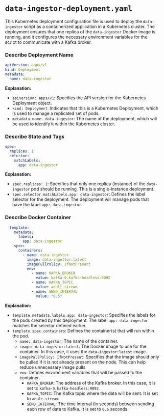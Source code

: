 # `data-ingestor-deployment.yaml`

This Kubernetes deployment configuration file is used to deploy the `data-ingestor` script as a containerized application in a Kubernetes cluster. The deployment ensures that one replica of the `data-ingestor` Docker image is running, and it configures the necessary environment variables for the script to communicate with a Kafka broker.

### Describe Deployment Name

```yaml
apiVersion: apps/v1
kind: Deployment
metadata:
  name: data-ingestor
```

**Explanation:**
- `apiVersion: apps/v1`: Specifies the API version for the Kubernetes Deployment object.
- `kind: Deployment`: Indicates that this is a Kubernetes Deployment, which is used to manage a replicated set of pods.
- `metadata.name: data-ingestor`: The name of the deployment, which will be used to identify it within the Kubernetes cluster.

### Describe State and Tags

```yaml
spec:
  replicas: 1
  selector:
    matchLabels:
      app: data-ingestor
```

**Explanation:**
- `spec.replicas: 1`: Specifies that only one replica (instance) of the `data-ingestor` pod should be running. This is a single-instance deployment.
- `spec.selector.matchLabels.app: data-ingestor`: Defines the label selector for the deployment. The deployment will manage pods that have the label `app: data-ingestor`.

### Describe Docker Container

```yaml
  template:
    metadata:
      labels:
        app: data-ingestor
    spec:
      containers:
        - name: data-ingestor
          image: data-ingestor:latest
          imagePullPolicy: IfNotPresent
          env:
            - name: KAFKA_BROKER
              value: kafka-0.kafka-headless:9092
            - name: KAFKA_TOPIC
              value: adult-stream
            - name: SEND_INTERVAL
              value: "0.5"
```

**Explanation:**
- `template.metadata.labels.app: data-ingestor`: Specifies the labels for the pods created by this deployment. The label `app: data-ingestor` matches the selector defined earlier.
- `template.spec.containers`: Defines the container(s) that will run within the pod.
  - `name: data-ingestor`: The name of the container.
  - `image: data-ingestor:latest`: The Docker image to use for the container. In this case, it uses the `data-ingestor:latest` image.
  - `imagePullPolicy: IfNotPresent`: Specifies that the image should only be pulled if it is not already present on the node. This can help reduce unnecessary image pulls.
  - `env`: Defines environment variables that will be passed to the container.
    - `KAFKA_BROKER`: The address of the Kafka broker. In this case, it is set to `kafka-0.kafka-headless:9092`.
    - `KAFKA_TOPIC`: The Kafka topic where the data will be sent. It is set to `adult-stream`.
    - `SEND_INTERVAL`: The time interval (in seconds) between sending each row of data to Kafka. It is set to `0.5` seconds.
